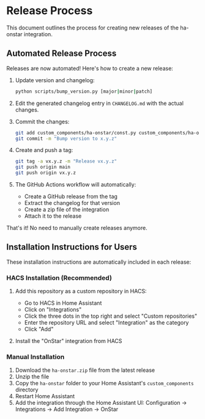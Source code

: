 # Release Process

This document outlines the process for creating new releases of the ha-onstar integration.

## Automated Release Process

Releases are now automated! Here's how to create a new release:

1. Update version and changelog:
   ```bash
   python scripts/bump_version.py [major|minor|patch]
   ```

2. Edit the generated changelog entry in `CHANGELOG.md` with the actual changes.

3. Commit the changes:
   ```bash
   git add custom_components/ha-onstar/const.py custom_components/ha-onstar/manifest.json CHANGELOG.md
   git commit -m "Bump version to x.y.z"
   ```

4. Create and push a tag:
   ```bash
   git tag -a vx.y.z -m "Release vx.y.z"
   git push origin main
   git push origin vx.y.z
   ```

5. The GitHub Actions workflow will automatically:
   - Create a GitHub release from the tag
   - Extract the changelog for that version
   - Create a zip file of the integration
   - Attach it to the release

That's it! No need to manually create releases anymore.

## Installation Instructions for Users

These installation instructions are automatically included in each release:

### HACS Installation (Recommended)

1. Add this repository as a custom repository in HACS:
   - Go to HACS in Home Assistant
   - Click on "Integrations"
   - Click the three dots in the top right and select "Custom repositories"
   - Enter the repository URL and select "Integration" as the category
   - Click "Add"

2. Install the "OnStar" integration from HACS

### Manual Installation

1. Download the `ha-onstar.zip` file from the latest release
2. Unzip the file
3. Copy the `ha-onstar` folder to your Home Assistant's `custom_components` directory
4. Restart Home Assistant
5. Add the integration through the Home Assistant UI: Configuration -> Integrations -> Add Integration -> OnStar